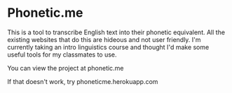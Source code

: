 <h1>Phonetic.me</h1>
<p>This is a tool to transcribe English text into their phonetic equivalent. All the existing websites that do this are hideous and not user friendly. I'm currently taking an intro linguistics course and thought I'd make some useful tools for my classmates to use.</p>
<p>You can view the project at phonetic.me</p>
<p>If that doesn't work, try phoneticme.herokuapp.com</p>
